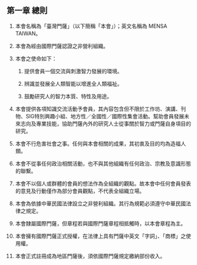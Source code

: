 ## 第一章 總則

1. 本會名稱為「臺灣門薩」（以下簡稱「本會」）；英文名稱為 MENSA TAIWAN。

2. 本會為經由國際門薩認證之非營利組織。

3. 本會之使命如下：

    1. 提供會員一個交流與刺激智力發展的環境。
    
    2. 辨識並發展全人類智能以增進全人類福祉。
    
    3. 鼓勵研究人的智力本質、特性及用途。
    
4. 本會提供各項知識交流活動予會員，其內容包含但不限於工作坊、演講、刊物、SIG特別興趣小組、地方性／全國性／國際性集會活動。幫助會員發展未來志向及專業技能，協助門薩內外的研究人士從事關於智力或門薩自身項目的研究。

5. 本會不行危害社會之事。任何與本會相關的成果，其初衷及目的均為造福人類。

6. 本會不從事任何政治相關活動，也不與其他組織有任何政治、宗教及意識形態的聯繫。

7. 本會不以個人或群體的會員的想法作為全組織的觀點。故本會中任何會員發表的意見及行動僅作為部分會員觀點，不代表全組織立場。

8. 本會為依據中華民國法律設立之非營利組織。其行為規範必須遵守中華民國法律之規定。

9. 本會隸屬國際門薩，但章程若與國際門薩章程相抵觸時，以本會章程為主。

10. 本會擁有國際門薩正式授權，在法律上具有門薩中英文「字詞」、「商標」之使用權。

11. 本會正式註冊成為地區門薩後，須依國際門薩規定繳納部份收入。
